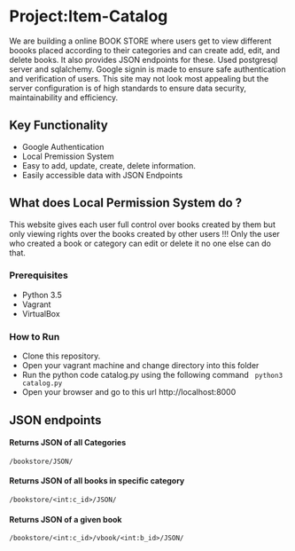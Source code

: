 # Project:Item-Catalog
We are building a online BOOK STORE where users get to view different boooks placed according to their categories and can create add, edit, and delete books. It also provides JSON endpoints for these. Used postgresql server and sqlalchemy. Google signin is made to ensure safe authentication and verification of users. This site may not look most appealing but the server configuration is of high standards to ensure data security, maintainability and efficiency.

## Key Functionality
  - Google Authentication
  - Local Premission System
  - Easy to add, update, create, delete information.
  - Easily accessible data with JSON Endpoints

## What does Local Permission System do ?
This website gives each user full control over books created by them but only viewing rights over the books created by other users !!!
Only the user who created a book or category can edit or delete it no one else can do that.

### Prerequisites
  - Python 3.5
  - Vagrant
  - VirtualBox

### How to Run
- Clone this repository.
- Open your vagrant machine and change directory into this folder
- Run the python code catalog.py using the following command
` python3 catalog.py`
- Open your browser and go to this url http://localhost:8000

## JSON endpoints
#### Returns JSON of all Categories
`/bookstore/JSON/`
#### Returns JSON of all books in specific category
`/bookstore/<int:c_id>/JSON/`
#### Returns JSON of a given book
`/bookstore/<int:c_id>/vbook/<int:b_id>/JSON/`
